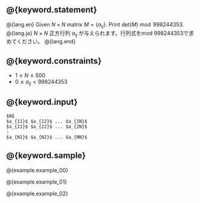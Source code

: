 ## @{keyword.statement}

@{lang.en}
Given $N \times N$ matrix $M = \lbrace a_{ij} \rbrace$. Print $\mathrm{det}(M) \bmod 998244353$.
@{lang.ja}
$N \times N$ 正方行列 $a_{ij}$ が与えられます。行列式をmod 998244353で求めてください。
@{lang.end}

## @{keyword.constraints}

- $1 \leq N \leq 500$
- $0 \leq a_{ij} < 998244353$

## @{keyword.input}

```
$N$
$a_{11}$ $a_{12}$ ... $a_{1N}$
$a_{21}$ $a_{22}$ ... $a_{2N}$
:
$a_{N1}$ $a_{N2}$ ... $a_{NN}$
```

## @{keyword.sample}

@{example.example_00}

@{example.example_01}

@{example.example_02}
